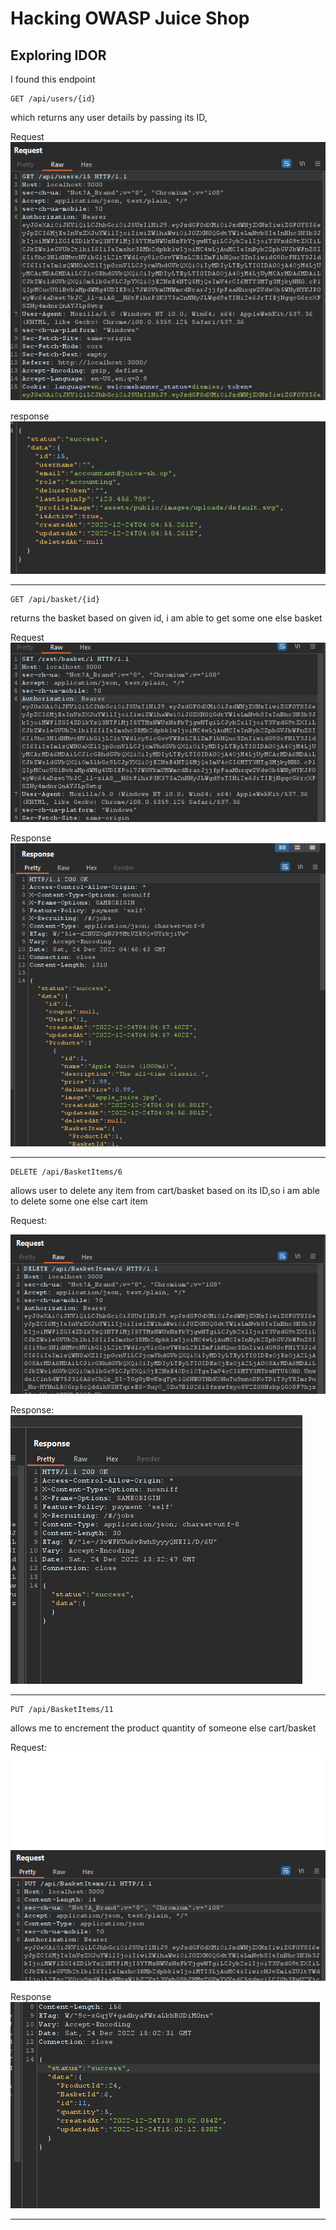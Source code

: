 # Hacking OWASP Juice Shop

## Exploring IDOR

I found this endpoint

```
GET /api/users/{id}
```

which returns any user details by passing its ID,

Request
![request](img/1.png)

response
![alt](img/2.png)

---

```
GET /api/basket/{id}
```

returns the basket based on given id, i am able to get some one else basket

Request
![alt](img/3.png)

Response
![alt](img/4.png)

---

```
DELETE /api/BasketItems/6
```

allows user to delete any item from cart/basket based on its ID,so i am able to delete some one else cart item

Request:

![alt](img/5.png)

Response:
![alt](img/6.png)

---

```
PUT /api/BasketItems/11
```

allows me to encrement the product quantity of someone else cart/basket

Request:
![alt](img/7.png)

Response
![alt](img/8.png)

---
